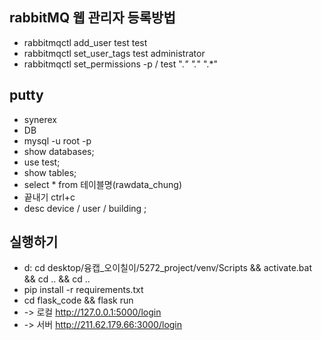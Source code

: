 ## rabbitMQ 웹 관리자 등록방법
* rabbitmqctl add_user test test
* rabbitmqctl set_user_tags test administrator
* rabbitmqctl set_permissions -p / test ".*" ".*" ".*"

## putty 
* synerex
* DB
* mysql -u root -p
* show databases;
* use test;
* show tables;
* select * from 테이블명(rawdata_chung)
* 끝내기 ctrl+c
* desc device / user / building ;

## 실행하기
* d: cd desktop/융캡_오이칠이/5272_project/venv/Scripts && activate.bat && cd .. && cd ..
* pip install -r requirements.txt
* cd flask_code && flask run
* -> 로컬 http://127.0.0.1:5000/login
* -> 서버 http://211.62.179.66:3000/login
